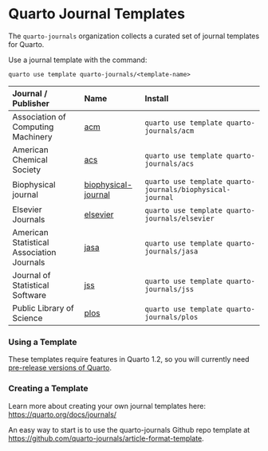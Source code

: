 
# Quarto Journal Templates

The `quarto-journals` organization collects a curated set of journal templates for Quarto.

Use a journal template with the command:

`quarto use template quarto-journals/<template-name>`

| Journal / Publisher                       | Name                                                                          | Install                                                   |
|:------------------------------------------|:------------------------------------------------------------------------------|:----------------------------------------------------------|
| Association of Computing Machinery        | [acm](https://github.com/quarto-journals/acm)                                 | `quarto use template quarto-journals/acm`                 |
| American Chemical Society                 | [acs](https://github.com/quarto-journals/acs)                                 | `quarto use template quarto-journals/acs`                 |
| Biophysical journal                       | [biophysical-journal](https://github.com/quarto-journals/biophysical-journal) | `quarto use template quarto-journals/biophysical-journal` |
| Elsevier Journals                         | [elsevier](https://github.com/quarto-journals/elsevier)                       | `quarto use template quarto-journals/elsevier`            |
| American Statistical Association Journals | [jasa](https://github.com/quarto-journals/jasa)                               | `quarto use template quarto-journals/jasa`                |
| Journal of Statistical Software           | [jss](https://github.com/quarto-journals/jss)                                 | `quarto use template quarto-journals/jss`                 |
| Public Library of Science                 | [plos](https://github.com/quarto-journals/plos)                               | `quarto use template quarto-journals/plos`                |

### Using a Template

These templates require features in Quarto 1.2, so you will currently need [pre-release versions of Quarto](https://quarto.org/docs/download/prerelease.html).

### Creating a Template

Learn more about creating your own journal templates here: <https://quarto.org/docs/journals/>

An easy way to start is to use the quarto-journals Github repo template at <https://github.com/quarto-journals/article-format-template>.
